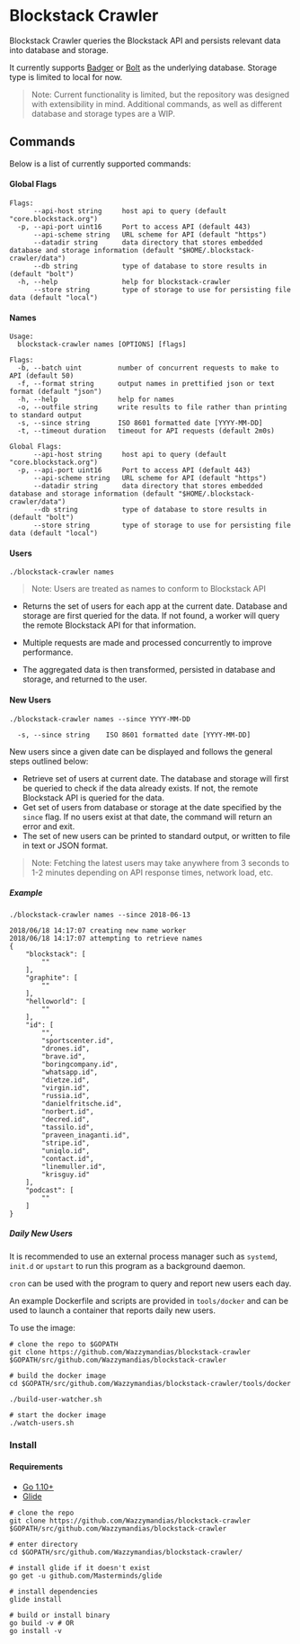 # Blockstack Crawler

Blockstack Crawler queries the Blockstack API and persists relevant data into database and storage.

It currently supports [Badger](https://github.com/dgraph-io/badger) or [Bolt](https://github.com/coreos/bbolt) as the underlying database.
Storage type is limited to local for now.

> Note: Current functionality is limited, but the repository was designed with extensibility in mind.
> Additional commands, as well as different database and storage types are a WIP.

## Commands
Below is a list of currently supported commands:

#### Global Flags
```
Flags:
      --api-host string     host api to query (default "core.blockstack.org")
  -p, --api-port uint16     Port to access API (default 443)
      --api-scheme string   URL scheme for API (default "https")
      --datadir string      data directory that stores embedded database and storage information (default "$HOME/.blockstack-crawler/data")
      --db string           type of database to store results in (default "bolt")
  -h, --help                help for blockstack-crawler
      --store string        type of storage to use for persisting file data (default "local")
```
#### Names
```
Usage:
  blockstack-crawler names [OPTIONS] [flags]

Flags:
  -b, --batch uint         number of concurrent requests to make to API (default 50)
  -f, --format string      output names in prettified json or text format (default "json")
  -h, --help               help for names
  -o, --outfile string     write results to file rather than printing to standard output
  -s, --since string       ISO 8601 formatted date [YYYY-MM-DD]
  -t, --timeout duration   timeout for API requests (default 2m0s)

Global Flags:
      --api-host string     host api to query (default "core.blockstack.org")
  -p, --api-port uint16     Port to access API (default 443)
      --api-scheme string   URL scheme for API (default "https")
      --datadir string      data directory that stores embedded database and storage information (default "$HOME/.blockstack-crawler/data")
      --db string           type of database to store results in (default "bolt")
      --store string        type of storage to use for persisting file data (default "local")
```
#### Users
`./blockstack-crawler names`
>Note: Users are treated as names to conform to Blockstack API

  - Returns the set of users for each app at the current date. Database and storage are first queried for the data. If not found, a worker will query the remote Blockstack API for that information. 
  
  - Multiple requests are made and processed concurrently to improve performance. 
  
  - The aggregated data is then transformed, persisted in database and storage, and returned to the user.
  
#### New Users
`./blockstack-crawler names --since YYYY-MM-DD`

      -s, --since string    ISO 8601 formatted date [YYYY-MM-DD]
      
New users since a given date can be displayed and follows the general steps outlined below:
  - Retrieve set of users at current date. The database and storage will first be queried to check if the data already exists.
  If not, the remote Blockstack API is queried for the data.
  - Get set of users from database or storage at the date specified by the `since` flag. 
  If no users exist at that date, the command will return an error and exit.
  - The set of new users can be printed to standard output, or written to file in text or JSON format.
  
  >Note: Fetching the latest users may take anywhere from 3 seconds to 1-2 minutes depending on API response times, network load, etc.

##### Example
`./blockstack-crawler names --since 2018-06-13`
```
2018/06/18 14:17:07 creating new name worker
2018/06/18 14:17:07 attempting to retrieve names
{
    "blockstack": [
        ""
    ],
    "graphite": [
        ""
    ],
    "helloworld": [
        ""
    ],
    "id": [
        "",
        "sportscenter.id",
        "drones.id",
        "brave.id",
        "boringcompany.id",
        "whatsapp.id",
        "dietze.id",
        "virgin.id",
        "russia.id",
        "danielfritsche.id",
        "norbert.id",
        "decred.id",
        "tassilo.id",
        "praveen_inaganti.id",
        "stripe.id",
        "uniqlo.id",
        "contact.id",
        "linemuller.id",
        "krisguy.id"
    ],
    "podcast": [
        ""
    ]
}
```

##### Daily New Users
It is recommended to use an external process manager such as `systemd`, `init.d` or `upstart` to run this program as a background daemon.

`cron` can be used with the program to query and report new users each day.

An example Dockerfile and scripts are provided in `tools/docker` and can be used to launch a container that reports daily new users.

To use the image:
```
# clone the repo to $GOPATH
git clone https://github.com/Wazzymandias/blockstack-crawler $GOPATH/src/github.com/Wazzymandias/blockstack-crawler

# build the docker image
cd $GOPATH/src/github.com/Wazzymandias/blockstack-crawler/tools/docker

./build-user-watcher.sh

# start the docker image
./watch-users.sh
```

### Install

#### Requirements
  - [Go 1.10+](https://golang.org/dl/)
  - [Glide](https://github.com/Masterminds/glide)
```
# clone the repo
git clone https://github.com/Wazzymandias/blockstack-crawler $GOPATH/src/github.com/Wazzymandias/blockstack-crawler

# enter directory 
cd $GOPATH/src/github.com/Wazzymandias/blockstack-crawler/

# install glide if it doesn't exist
go get -u github.com/Masterminds/glide 

# install dependencies
glide install 

# build or install binary 
go build -v # OR 
go install -v
```